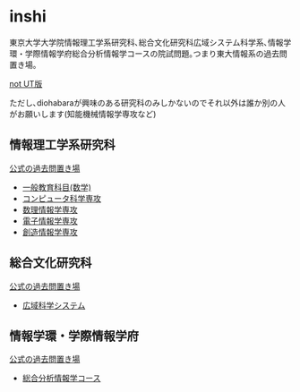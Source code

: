 # inshi

東京大学大学院情報理工学系研究科､総合文化研究科広域システム科学系､情報学環・学際情報学府総合分析情報学コースの院試問題｡つまり東大情報系の過去問置き場｡

[not UT版](https://github.com/diohabara/InfoInshi)

ただし､diohabaraが興味のある研究科のみしかないのでそれ以外は誰か別の人がお願いします(知能機械情報学専攻など)

## 情報理工学系研究科

[公式の過去問置き場](https://www.i.u-tokyo.ac.jp/edu/entra/examarchive.shtml)

- [一般教育科目(数学)](./ut_math)
- [コンピュータ科学専攻](./ut_cs)
- [数理情報学専攻](./ut_suri)
- [電子情報学専攻](./ut_denjo)
- [創造情報学専攻](./ut_sozo)

## 総合文化研究科

[公式の過去問置き場](https://system.c.u-tokyo.ac.jp/p-graduate/guide.html)

- [広域科学システム](./ut_komaba)

## 情報学環・学際情報学府

[公式の過去問置き場](http://www.iii.u-tokyo.ac.jp/admissions/master-pastexams)

- [総合分析情報学コース](./ut_bunseki)
